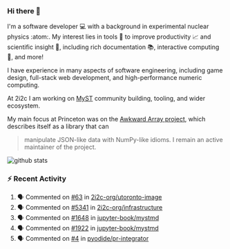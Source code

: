 ### Hi there 👋 

I'm a software developer 💻 with a background in experimental nuclear physics :atom:. My interest lies in tools :wrench: to improve productivity :chart_with_upwards_trend: and scientific insight :telescope:, including rich documentation 📚, interactive computing 🧮, and more! 

I have experience in many aspects of software engineering, including game design, full-stack web development, and high-performance numeric computing. 

At 2i2c I am working on [MyST](https://github.com/jupyter-book/mystmd) community building, tooling, and wider ecosystem. 

My main focus at Princeton was on the [Awkward Array project](awkward-array.org/), which describes itself as a library that can 
> manipulate JSON-like data with NumPy-like idioms. I remain an active maintainer of the project. 

![github stats](https://github-readme-stats.vercel.app/api?username=agoose77&show_icons=true&hide_rank=true&hide_title=true&bg_color=30,e76445,904e95&text_color=efe3ec&icon_color=efe3ec)
<!--
**agoose77/agoose77** is a ✨ _special_ ✨ repository because its `README.md` (this file) appears on your GitHub profile.

Here are some ideas to get you started:

- 🔭 I’m currently working on ...
- 🌱 I’m currently learning ...
- 👯 I’m looking to collaborate on ...
- 🤔 I’m looking for help with ...
- 💬 Ask me about ...
- 📫 How to reach me: ...
- 😄 Pronouns: ...
- ⚡ Fun fact: ...
-->

### :zap: Recent Activity

<!--START_SECTION:activity-->
1. 🗣 Commented on [#63](https://github.com/2i2c-org/utoronto-image/pull/63#issuecomment-2729979340) in [2i2c-org/utoronto-image](https://github.com/2i2c-org/utoronto-image)
2. 🗣 Commented on [#5341](https://github.com/2i2c-org/infrastructure/issues/5341#issuecomment-2729202219) in [2i2c-org/infrastructure](https://github.com/2i2c-org/infrastructure)
3. 🗣 Commented on [#1648](https://github.com/jupyter-book/mystmd/issues/1648#issuecomment-2728483579) in [jupyter-book/mystmd](https://github.com/jupyter-book/mystmd)
4. 🗣 Commented on [#1922](https://github.com/jupyter-book/mystmd/pull/1922#issuecomment-2728472821) in [jupyter-book/mystmd](https://github.com/jupyter-book/mystmd)
5. 🗣 Commented on [#4](https://github.com/pyodide/pr-integrator/issues/4#issuecomment-2727289626) in [pyodide/pr-integrator](https://github.com/pyodide/pr-integrator)
<!--END_SECTION:activity-->
